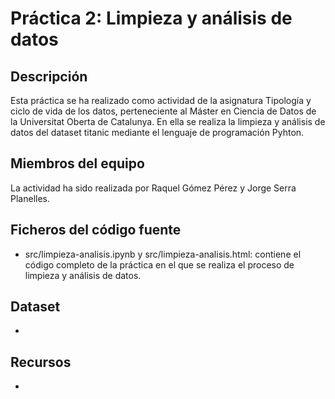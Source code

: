 # Práctica 2: Limpieza y análisis de datos
## Descripción
Esta práctica se ha realizado como actividad de la asignatura Tipología y ciclo de vida de los datos, perteneciente al Máster en Ciencia de Datos de la Universitat Oberta de Catalunya. En ella se realiza la limpieza y análisis de datos del dataset titanic mediante el lenguaje de programación Pyhton.

## Miembros del equipo
La actividad ha sido realizada por Raquel Gómez Pérez y Jorge Serra Planelles.

## Ficheros del código fuente
* src/limpieza-analisis.ipynb y src/limpieza-analisis.html: contiene el código completo de la práctica en el que se realiza el proceso de limpieza y análisis de datos.

## Dataset

* 

## Recursos

* 

